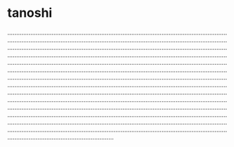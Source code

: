 # tanoshi

....................................................................................................................................................................................................................................................................................................................................................................................................................................................................................................................................................................................................................................................................................................................................................................................................................................................................................................................................................................................................................................................................................................................................................................................................................................................................................................................................................................................................................................................................................................................................................................................................................................................................................................................................................................................................................................................................